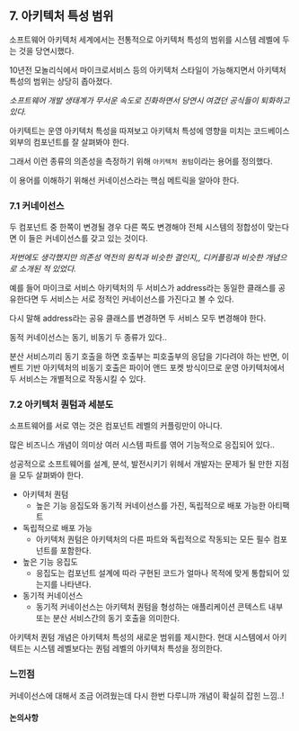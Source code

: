 ## 7. 아키텍처 특성 범위

소프트웨어 아키텍처 세계에서는 전통적으로 아키텍처 특성의 범위를 시스템 레벨에 두는 것을 당연시했다.

10년전 모놀리식에서 마이크로서비스 등의 아키텍처 스타일이 가능해지면서 아키텍처 특성의 범위는 상당히 좁아졌다.

*소프트웨어 개발 생태계가 무서운 속도로 진화하면서 당연시 여겼던 공식들이 퇴화하고 있다.*

아키텍트는 운영 아키텍처 특성을 따져보고 아키텍처 특성에 영향을 미치는 코드베이스 외부의 컴포넌트를 잘 살펴봐야 한다.  

그래서 이런 종류의 의존성을 측정하기 위해 `아키텍처 퀀텀`이라는 용어를 정의했다.

이 용어를 이해하기 위해선 커네이선스라는 핵심 메트릭을 알아야 한다.

### 7.1 커네이선스  

두 컴포넌트 중 한쪽이 변경될 경우 다른 쪽도 변경해야 전체 시스템의 정합성이 맞는다면 이 들은 커네이선스를 갖고 있는 것이다.

*저번에도 생각했지만 의존성 역전의 원칙과 비슷한 결인지,, 디커플링과 비슷한 개념으로 소개된 적 있었다.*

예를 들어 마이크로 서비스 아키텍처의 두 서비스가 address라는 동일한 클래스를 공유한다면 두 서비스는 서로 정적인 커네이선스를 가진다고 볼 수 있다.  

다시 말해 address라는 공유 클래스를 변경하면 두 서비스 모두 변경해야 한다.

동적 커네이선스는 동기, 비동기 두 종류가 있다..  

분산 서비스끼리 동기 호출을 하면 호출부는 피호출부의 응답을 기다려야 하는 반면, 이벤트 기반 아키텍처의 비동기 호출은 파이어 앤드 포켓 방식이므로 운영 아키텍처에서 두 서비스는 개별적으로 작동시킬 수 있다.

### 7.2 아키텍처 퀀텀과 세분도

소프트웨어를 서로 엮는 것은 컴포넌트 레벨의 커플링만이 아니다.  

많은 비즈니스 개념이 의미상 여러 시스템 파트를 엮어 기능적으로 응집되어 있다..

성공적으로 소프트웨어를 설계, 분석, 발전시키기 위헤서 개발자는 문제가 될 만한 지점을 모두 살펴봐야 한다.

- 아키텍처 퀀텀
  - 높은 기능 응집도와 동기적 커네이선스를 가진, 독립적으로 배포 가능한 아티팩트
- 독립적으로 배포 가능
  - 아키텍처 퀀텀은 아키텍처의 다른 파트와 독립적으로 작동되는 모든 필수 컴포넌트를 포함한다.
- 높은 기능 응집도
  - 응집도는 컴포넌트 설계에 따라 구현된 코드가 얼마나 목적에 맞게 통합되어 있는지를 나타낸다.
- 동기적 커네이선스
  - 동기적 커네이선스는 아키텍처 퀀텀을 형성하는 애플리케이션 콘텍스트 내부 또는 분산 서비스간의 동기 호출을 의미한다.

아키텍처 퀀텀 개념은 아키텍처 특성의 새로운 범위를 제시한다. 현대 시스템에서 아키텍트는 시스템 레벨보다는 퀀텀 레벨의 아키텍처 특성을 정의한다.  

### 느낀점

커네이선스에 대해서 조금 어려웠는데 다시 한번 다루니까 개념이 확실히 잡힌 느낌..!

#### 논의사항
